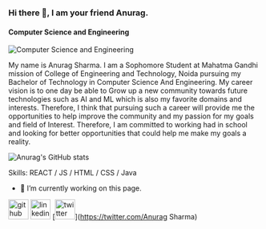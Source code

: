 ### Hi there 👋, I am your friend Anurag.
#### Computer Science and Engineering 
![Computer Science and Engineering ](https://pbs.twimg.com/profile_banners/1509462063290019841/1648827790/600x200)

My name is Anurag Sharma. I am a Sophomore  Student at Mahatma Gandhi mission of College of Engineering and Technology, Noida pursuing my Bachelor of Technology in Computer Science And Engineering. My career vision is to one day be able to Grow up a new community towards future technologies such as AI and ML which  is also my favorite domains and interests. Therefore, I think that pursuing such a career will provide me the opportunities to help improve the community and my passion for my goals and field of Interest. Therefore, I am committed to working had in school and looking for better opportunities that could help me make my goals a reality.

![Anurag's GitHub stats](https://github-readme-stats.vercel.app/api?username=anuragsharma5893&show_icons=true&theme=radical)

Skills:  REACT / JS / HTML / CSS / Java 

- 🔭 I’m currently working on this page. 


[<img src='https://cdn.jsdelivr.net/npm/simple-icons@3.0.1/icons/github.svg' alt='github' height='40'>](https://github.com/Anuragsharma5893)  [<img src='https://cdn.jsdelivr.net/npm/simple-icons@3.0.1/icons/linkedin.svg' alt='linkedin' height='40'>](https://www.linkedin.com/in/AnuragSharma/)  [<img src='https://cdn.jsdelivr.net/npm/simple-icons@3.0.1/icons/twitter.svg' alt='twitter' height='40'>](https://twitter.com/Anurag Sharma)  

